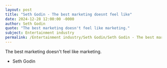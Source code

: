 ```yaml
---
layout: post
title: "Seth Godin - The best marketing doesnt feel like"
date: 2024-12-28 12:00:00 -0000
author: Seth Godin
quote: "The best marketing doesn't feel like marketing."
subject: Entertainment industry
permalink: /Entertainment industry/Seth Godin/Seth Godin - The best marketing doesnt feel like
---
```


The best marketing doesn't feel like marketing.

- Seth Godin
